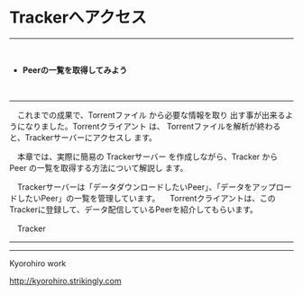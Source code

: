 # Trackerへアクセス
<hr>
<br>

* **Peerの一覧を取得してみよう**

<br>

<hr>

　これまでの成果で、Torrentファイル から必要な情報を取り
出す事が出来るようになりました。Torrentクライアント は、
Torrentファイルを解析が終わると、Trackerサーバーにアクセスし
ます。

　本章では、実際に簡易の Trackerサーバー を作成しながら、Tracker から Peer の一覧を取得する方法について解説し
ます。

　Trackerサーバーは「データダウンロードしたいPeer」、「データをアップロードしたいPeer」の一覧を管理しています。
　Torrentクライアントは、このTrackerに登録して、データ配信しているPeerを紹介してもらいます。
　

　Tracker




<hr style="page-break-before: always;">




-------
Kyorohiro work

http://kyorohiro.strikingly.com


